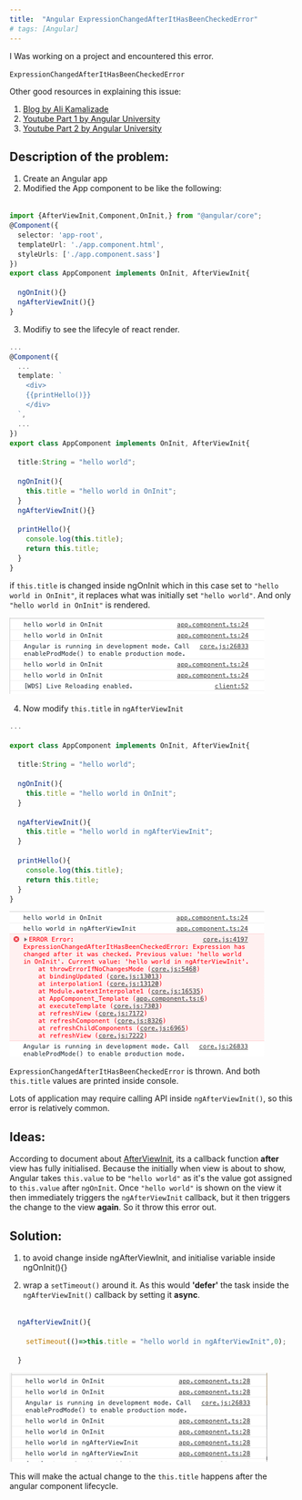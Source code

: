 ```yaml
---
title:  "Angular ExpressionChangedAfterItHasBeenCheckedError"
# tags: [Angular] 
---
```


I Was working on a project and encountered this error.

`ExpressionChangedAfterItHasBeenCheckedError`

Other good resources in explaining this issue:

1. [Blog by Ali Kamalizade](https://medium.com/better-programming/expressionchangedafterithasbeencheckederror-in-angular-what-why-and-how-to-fix-it-c6bdc0b22787)
2. [Youtube Part 1 by Angular University](https://www.youtube.com/watch?v=l3jZDGOZBEs&t=286s)
3. [Youtube Part 2 by Angular University](https://www.youtube.com/watch?v=MFNvDBb6q9c&ab_channel=AngularUniversity)


## Description of the problem:

1. Create an Angular app
2. Modified the App component to be like the following:


```ts

import {AfterViewInit,Component,OnInit,} from "@angular/core";
@Component({
  selector: 'app-root',
  templateUrl: './app.component.html',
  styleUrls: ['./app.component.sass']
})
export class AppComponent implements OnInit, AfterViewInit{

  ngOnInit(){}
  ngAfterViewInit(){}
}
```

3. Modifiy to see the lifecyle of react render.

```ts
...
@Component({
  ...
  template: `
    <div>
    {{printHello()}}
    </div>
  `,
  ...
})
export class AppComponent implements OnInit, AfterViewInit{

  title:String = "hello world";

  ngOnInit(){
    this.title = "hello world in OnInit";
  }
  ngAfterViewInit(){}
  
  printHello(){
    console.log(this.title);
    return this.title;
  }
}
```

if `this.title` is changed inside ngOnInit which in this case set to `"hello world in OnInit"`, it replaces what was initially set `"hello world"`. And only `"hello world in OnInit"` is rendered.


![onInit](/assets/images/2020-18-09/onInit.png)


4. Now modify `this.title` in `ngAfterViewInit`

```ts
...

export class AppComponent implements OnInit, AfterViewInit{

  title:String = "hello world";

  ngOnInit(){
    this.title = "hello world in OnInit";
  }
  
  ngAfterViewInit(){
    this.title = "hello world in ngAfterViewInit";
  }
  
  printHello(){
    console.log(this.title);
    return this.title;
  }
}

```
![ngAfterViewInit](/assets/images/2020-18-09/ngAfterViewInit.png)

`ExpressionChangedAfterItHasBeenCheckedError` is thrown. And both `this.title` values are printed inside console.

Lots of application may require calling API inside `ngAfterViewInit()`, so this error is relatively common.

## Ideas:

According to document about [AfterViewInit](https://angular.io/api/core/AfterViewInit), its a callback function **after** view has fully initialised. Because the initially when view is about to show, Angular takes `this.value` to be `"hello world"` as it's the value got assigned to `this.value` after `ngOnInit`. Once `"hello world"` is shown on the view it then immediately triggers the `ngAfterViewInit` callback, but it then triggers the change to the view **again**. So it throw this error out.

## Solution:

1. to avoid change inside ngAfterViewInit, and initialise variable inside ngOnInit(){}

2. wrap a `setTimeout()` around it. As this would **'defer'** the task inside the `ngAfterViewInit()` callback by setting it **async**.


```ts

  ngAfterViewInit(){
  
    setTimeout(()=>this.title = "hello world in ngAfterViewInit",0);

  }

```
![after-setTimeout](/assets/images/2020-18-09/after-setTimeout.png)

This will make the actual change to the `this.title` happens after the angular component lifecycle.

